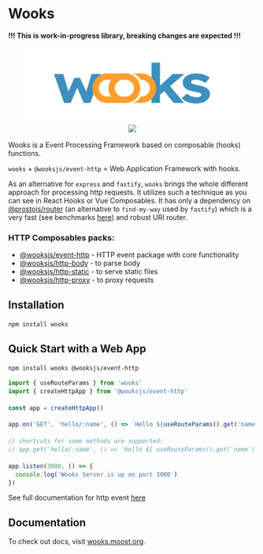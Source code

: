 # Wooks

**!!! This is work-in-progress library, breaking changes are expected !!!**

<p align="center">
<img src="../../wooks-logo.png" width="450px"><br>
<a  href="https://github.com/wooksjs/wooksjs/blob/main/LICENSE">
    <img src="https://img.shields.io/badge/License-MIT-green?style=for-the-badge" />
</a>
</p>

Wooks is a Event Processing Framework based on composable (hooks) functions.

`wooks` + `@wooksjs/event-http` = Web Application Framework with hooks.

As an alternative for `express` and `fastify`, `wooks` brings the whole different approach for processing http requests.
It utilizes such a technique as you can see in React Hooks or Vue Composables. It has only a dependency on [@prostojs/router](https://github.com/prostojs/router) (an alternative to `find-my-way` used by `fastify`) which is a very fast (see benchmarks [here](https://github.com/prostojs/router-benchmark)) and robust URI router.

### HTTP Composables packs:

- [@wooksjs/event-http](https://github.com/wooksjs/wooksjs/tree/main/packages/event-http) - HTTP event package with core functionality
- [@wooksjs/http-body](https://github.com/wooksjs/wooksjs/tree/main/packages/http-body) - to parse body
- [@wooksjs/http-static](https://github.com/wooksjs/wooksjs/tree/main/packages/http-static) - to serve static files
- [@wooksjs/http-proxy](https://github.com/wooksjs/wooksjs/tree/main/packages/http-proxy) - to proxy requests

## Installation

`npm install wooks`

## Quick Start with a Web App

`npm install wooks @wooksjs/event-http`

```js
import { useRouteParams } from 'wooks'
import { createHttpApp } from '@wooksjs/event-http'

const app = createHttpApp()

app.on('GET', 'hello/:name', () => `Hello ${useRouteParams().get('name')}!`)

// shortcuts for some methods are supported:
// app.get('hello/:name', () => `Hello ${ useRouteParams().get('name') }!`)

app.listen(3000, () => {
  console.log('Wooks Server is up on port 3000')
})
```

See full documentation for http event [here](https://github.com/wooksjs/wooksjs/tree/main/packages/event-http)

## Documentation

To check out docs, visit [wooks.moost.org](https://wooks.moost.org/).
